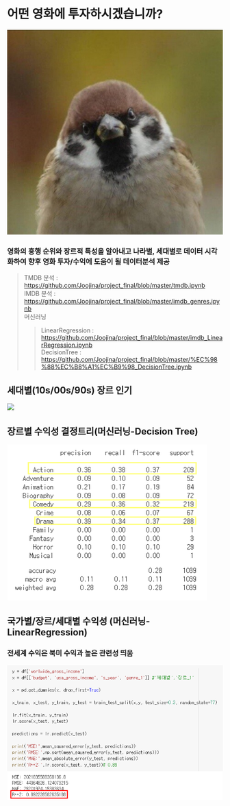 # 어떤 영화에 투자하시겠습니까?
<img width="" height="" src='https://github.com/Joojina/Joojina/blob/master/20200318_120525.png'></img>


### 영화의 흥행 순위와 장르적 특성을 알아내고 나라별, 세대별로 데이터 시각화하여 향후 영화 투자/수익에 도움이 될 데이터분석 제공 
> TMDB 분석 : https://github.com/Joojina/project_final/blob/master/tmdb.ipynb<br/>
> IMDB 분석 : https://github.com/Joojina/project_final/blob/master/imdb_genres.ipynb<br/>
> 머신러닝<br/>
>>LinearRegression : https://github.com/Joojina/project_final/blob/master/imdb_LinearRegression.ipynb<br/>
>>DecisionTree : https://github.com/Joojina/project_final/blob/master/%EC%98%88%EC%B8%A1%EC%B9%98_DecisionTree.ipynb

## 세대별(10s/00s/90s) 장르 인기
<img width="" height="" src='https://github.com/Joojina/test_Django/blob/master/hello/g_s.jpg'></img>


## 장르별 수익성 결정트리(머신러닝-Decision Tree)
<img width="" height="" src='https://github.com/Joojina/Joojina/blob/master/genre_dt.png'></img>


## 국가별/장르/세대별 수익성 (머신러닝-LinearRegression)
### 전세계 수익은 북미 수익과 높은 관련성 띄움
<img width="" height="" src='https://github.com/Joojina/Joojina/blob/master/lr_usa_gr.png'></img>




